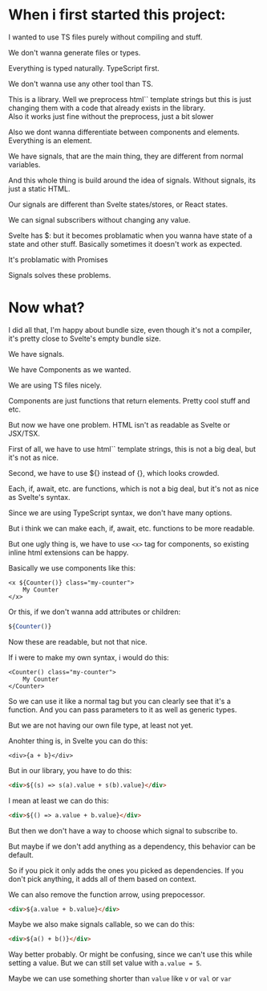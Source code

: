 # When i first started this project:

I wanted to use TS files purely without compiling and stuff.

We don't wanna generate files or types.

Everything is typed naturally. TypeScript first.

We don't wanna use any other tool than TS.

This is a library. Well we preprocess html`` template strings but this is just changing them with a code that already exists in the library.<br/>
Also it works just fine without the preprocess, just a bit slower

Also we dont wanna differentiate between components and elements. Everything is an element.

We have signals, that are the main thing, they are different from normal variables.

And this whole thing is build around the idea of signals. Without signals, its just a static HTML.

Our signals are different than Svelte states/stores, or React states.

We can signal subscribers without changing any value.

Svelte has $: but it becomes problamatic when you wanna have state of a state and other stuff. Basically sometimes it doesn't work as expected.

It's problamatic with Promises

Signals solves these problems.

# Now what?

I did all that, I'm happy about bundle size, even though it's not a compiler, it's pretty close to Svelte's empty bundle size.

We have signals.

We have Components as we wanted.

We are using TS files nicely.

Components are just functions that return elements. Pretty cool stuff and etc.

But now we have one problem. HTML isn't as readable as Svelte or JSX/TSX.

First of all, we have to use html`` template strings, this is not a big deal, but it's not as nice.

Second, we have to use ${} instead of {}, which looks crowded.

Each, if, await, etc. are functions, which is not a big deal, but it's not as nice as Svelte's syntax.

Since we are using TypeScript syntax, we don't have many options.

But i think we can make each, if, await, etc. functions to be more readable.

But one ugly thing is, we have to use `<x>` tag for components, so existing inline html extensions can be happy.

Basically we use components like this:

```svelte
<x ${Counter()} class="my-counter">
    My Counter
</x>
```

Or this, if we don't wanna add attributes or children:

```ts
${Counter()}
```

Now these are readable, but not that nice.

If i were to make my own syntax, i would do this:

```svelte
<Counter() class="my-counter">
    My Counter
</Counter>
```

So we can use it like a normal tag but you can clearly see that it's a function. And you can pass parameters to it as well as generic types.

But we are not having our own file type, at least not yet.

Anohter thing is, in Svelte you can do this:

```svelte
<div>{a + b}</div>
```

But in our library, you have to do this:

```html
<div>${(s) => s(a).value + s(b).value}</div>
```

I mean at least we can do this:

```html
<div>${() => a.value + b.value}</div>
```

But then we don't have a way to choose which signal to subscribe to.

But maybe if we don't add anything as a dependency, this behavior can be default.

So if you pick it only adds the ones you picked as dependencies. If you don't pick anything, it adds all of them based on context.

We can also remove the function arrow, using prepocessor.

```html
<div>${a.value + b.value}</div>
```

Maybe we also make signals callable, so we can do this:

```html
<div>${a() + b()}</div>
```

Way better probably. Or might be confusing, since we can't use this while setting a value. But we can still set value with `a.value = 5`.

Maybe we can use something shorter than `value` like `v` or `val` or `var`

